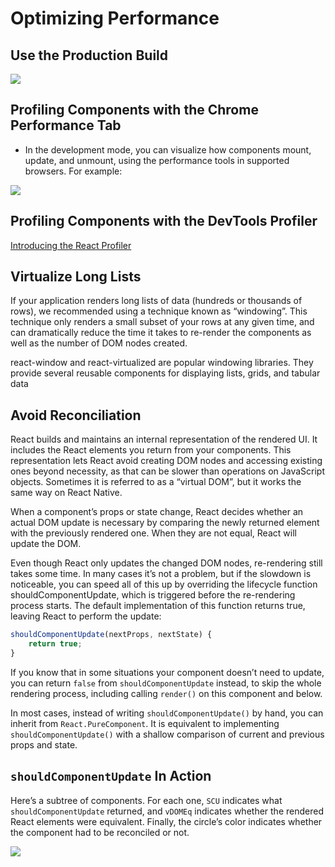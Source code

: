 # Optimizing Performance

## Use the Production Build

![](https://reactjs.org/static/d0f767f80866431ccdec18f200ca58f1/0a47e/devtools-prod.png)

## Profiling Components with the Chrome Performance Tab

* In the development mode, you can visualize how components mount, update, and unmount, using the performance tools in supported browsers. For example:

![](https://reactjs.org/static/64d522b74fb585f1abada9801f85fa9d/1ac66/react-perf-chrome-timeline.png)

## Profiling Components with the DevTools Profiler

[Introducing the React Profiler](https://reactjs.org/blog/2018/09/10/introducing-the-react-profiler.html)

## Virtualize Long Lists

If your application renders long lists of data (hundreds or thousands of rows), we recommended using a technique known as “windowing”. This technique only renders a small subset of your rows at any given time, and can dramatically reduce the time it takes to re-render the components as well as the number of DOM nodes created.

react-window and react-virtualized are popular windowing libraries. They provide several reusable components for displaying lists, grids, and tabular data

## Avoid Reconciliation

React builds and maintains an internal representation of the rendered UI. It includes the React elements you return from your components. This representation lets React avoid creating DOM nodes and accessing existing ones beyond necessity, as that can be slower than operations on JavaScript objects. Sometimes it is referred to as a “virtual DOM”, but it works the same way on React Native.

When a component’s props or state change, React decides whether an actual DOM update is necessary by comparing the newly returned element with the previously rendered one. When they are not equal, React will update the DOM.

Even though React only updates the changed DOM nodes, re-rendering still takes some time. In many cases it’s not a problem, but if the slowdown is noticeable, you can speed all of this up by overriding the lifecycle function shouldComponentUpdate, which is triggered before the re-rendering process starts. The default implementation of this function returns true, leaving React to perform the update:

```ts
shouldComponentUpdate(nextProps, nextState) {
    return true;
}
```

If you know that in some situations your component doesn’t need to update, you can return `false` from `shouldComponentUpdate` instead, to skip the whole rendering process, including calling `render()` on this component and below.

In most cases, instead of writing `shouldComponentUpdate()` by hand, you can inherit from `React.PureComponent`. It is equivalent to implementing `shouldComponentUpdate()` with a shallow comparison of current and previous props and state.

## `shouldComponentUpdate` In Action

Here’s a subtree of components. For each one, `SCU` indicates what `shouldComponentUpdate` returned, and `vDOMEq` indicates whether the rendered React elements were equivalent. Finally, the circle’s color indicates whether the component had to be reconciled or not.

![](https://reactjs.org/static/5ee1bdf4779af06072a17b7a0654f6db/cd039/should-component-update.png)